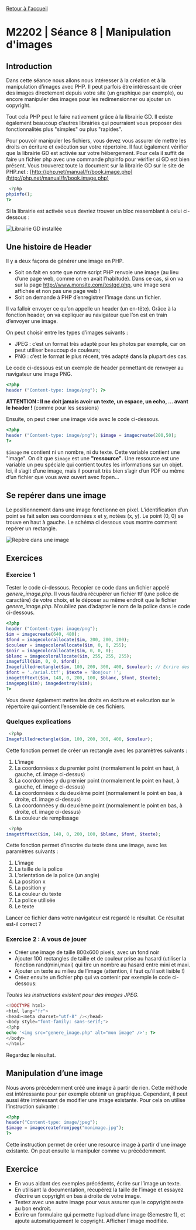 [Retour à l'accueil](README.md)

# M2202 | Séance 8 | Manipulation d'images

## Introduction

Dans cette séance nous allons nous intéresser à la création et à la manipulation d’images avec PHP. Il peut parfois être intéressant de créer des images directement depuis votre site (un graphique par exemple), ou encore manipuler des images pour les redimensionner ou ajouter un copyright.

Tout cela PHP peut le faire nativement grâce à la librairie GD. Il existe également beaucoup d’autres librairies qui pourraient vous proposer des fonctionnalités plus "simples" ou plus "rapides".

Pour pouvoir manipuler les fichiers, vous devez vous assurer de mettre les droits en écriture et exécution sur votre répertoire. Il faut  ́egalement vérifier que la librairie GD est activée sur votre hébergement. Pour cela il suffit de faire un fichier php avec une commande phpinfo pour vérifier si GD est bien présent.
Vous trouverez toute la document sur la librairie GD sur le site de PHP.net : [http://php.net/manual/fr/book.image.php](http://php.net/manual/fr/book.image.php)

```php
 <?php
phpinfo();
?>
```

Si la librairie est activée vous devriez trouver un bloc ressemblant à celui ci-dessous :

![Librairie GD installée](m2202/gd.PNG)

## Une histoire de Header

Il y a deux façons de générer une image en PHP.

* Soit on fait en sorte que notre script PHP renvoie une image (au lieu d’une page web, comme on en avait l’habitude). Dans ce cas, si on va sur la page http://www.monsite.com/testgd.php, une image sera affichée et non pas une page web !
* Soit on demande à PHP d’enregistrer l’image dans un fichier.

Il va falloir envoyer ce qu’on appelle un header (un en-tête). Grâce à la fonction header, on va expliquer au navigateur que l’on est en train d’envoyer une image.

On peut choisir entre les types d’images suivants :
* JPEG : c’est un format très adapté pour les photos par exemple, car on peut utiliser beaucoup de couleurs;
* PNG : c’est le format le plus récent, très adapté dans la plupart des cas. 

Le code ci-dessous est un exemple de header permettant de renvoyer au navigateur une image PNG.

```php
<?php
header ("Content-type: image/png"); ?>
```

**ATTENTION : Il ne doit jamais avoir un texte, un espace, un echo, ... avant le header !** (comme pour les sessions)

Ensuite, on peut créer une image vide avec le code ci-dessous.

```php
<?php
header ("Content-type: image/png"); $image = imagecreate(200,50);
?>
```

`$image` ne contient ni un nombre, ni du texte. Cette variable contient une "image". On dit que `$image` est une **"ressource"**. Une ressource est une variable un peu spéciale qui contient toutes les informations sur un objet. Ici, il s’agit d’une image, mais il pourrait très bien s’agir d’un PDF ou même d’un fichier que vous avez ouvert avec fopen...

## Se repérer dans une image

Le positionnement dans une image fonctionne en pixel. L’identification d’un point se fait selon ses coordonnées x et y, notées (x, y). Le point (0, 0) se trouve en haut à gauche. Le schéma ci dessous vous montre comment repérer un rectangle.

![Repère dans une image](m2202/repere.png)

## Exercices

### Exercice 1

Tester le code ci-dessous. Recopier ce code dans un fichier appelé *genere_image.php*. Il vous faudra récupèrer un fichier ttf (une police de caractère) de votre choix, et le déposer au même endroit que le fichier *genere_image.php*. N’oubliez pas d’adapter le nom de la police dans le code ci-dessous.

```php
<?php
header ("Content-type: image/png");
$im = imagecreate(640, 480);
$fond = imagecolorallocate($im, 200, 200, 200);
$couleur = imagecolorallocate($im, 0, 0, 255);
$noir = imagecolorallocate($im, 0, 0, 0);
$blanc = imagecolorallocate($im, 255, 255, 255);
imagefill($im, 0, 0, $fond);
Imagefilledrectangle($im, 100, 200, 300, 400, $couleur); // Ecrire des textes avec GD
$font = './arial.ttf'; $texte = 'Bonjour !';
imagettftext($im, 148, 0, 200, 100, $blanc, $font, $texte);
imagepng($im); imagedestroy($im); 
?>
```

Vous devez également mettre les droits en écriture et exécution sur le répertoire qui contient l’ensemble de ces fichiers.

### Quelques explications

```php
 <?php
Imagefilledrectangle($im, 100, 200, 300, 400, $couleur);
```

Cette fonction permet de créer un rectangle avec les paramètres suivants :

1. L’image
2. La coordonnées x du premier point (normalement le point en haut, à gauche, cf. image ci-dessus)
3. La coordonnées y du premier point (normalement le point en haut, à gauche, cf. image ci-dessus)
4. La coordonnées x du deuxième point (normalement le point en bas, à droite, cf. image ci-dessus)
5. La coordonnées y du deuxième point (normalement le point en bas, à droite, cf. image ci-dessus)
6. La couleur de remplissage

```php
 <?php
imagettftext($im, 148, 0, 200, 100, $blanc, $font, $texte);
```

Cette fonction permet d'inscrire du texte dans une image, avec les paramètres suivants :

1. L’image
2. La taille de la police
3. L’orientation de la police (un angle) 
4. La position x
5. La position y
6. La couleur du texte
7. La police utilisée
8. Le texte

Lancer ce fichier dans votre navigateur est regardé le résultat. Ce résultat est-il correct ?

### Exercice 2 : A vous de jouer

* Créer une image de taille 800x600 pixels, avec un fond noir
* Ajouter 100 rectangles de taille et de couleur prise au hasard (utiliser la fonction rand(mini,maxi) qui tire un nombre au hasard entre mini et maxi.
* Ajouter un texte au milieu de l’image (attention, il faut qu’il soit lisible !)
* Créez ensuite un fichier php qui va contenir par exemple le code ci-dessous: 

*Toutes les instructions existent pour des images JPEG.*

```php
<!DOCTYPE html>
<html lang="fr">
<head><meta charset="utf-8" /></head>
<body style="font-family: sans-serif;">
<?php
echo '<img src="genere_image.php" alt="mon image" />'; ?>
</body>
</html>
```

Regardez le résultat.

## Manipulation d’une image

Nous avons précédemment créé une image à partir de rien. Cette méthode est intéressante pour par exemple obtenir un graphique. Cependant, il peut aussi être intéressant de modifier une image existante. Pour cela on utilise l’instruction suivante :

```php
<?php
header("Content-type: image/jpeg");
$image = imagecreatefromjpeg("monimage.jpg"); 
?>
```

Cette instruction permet de créer une resource image à partir d'une image existante. On peut ensuite la manipuler comme vu précédemment.

## Exercice

* En vous aidant des exemples précédents, écrire sur l’image un texte.
* En utilisant la documentation, récupérez la taille de l’image et essayez d’écrire un copyright en bas à droite de votre image. 
* Testez avec une autre image pour vous assurer que le copyright reste au bon endroit.
* Ecrire un formulaire qui permette l’upload d’une image (Semestre 1), et ajoute automatiquement le copyright. Afficher l’image modifiée.
